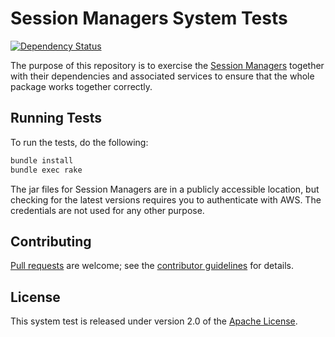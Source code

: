 # Session Managers System Tests
[![Dependency Status](https://gemnasium.com/gopivotal/session-managers-system-test.svg)](https://gemnasium.com/gopivotal/session-managers-system-test)

The purpose of this repository is to exercise the [Session Managers][] together with their dependencies and associated services to ensure that the whole package works together correctly.

## Running Tests
To run the tests, do the following:

```bash
bundle install
bundle exec rake
```
The jar files for Session Managers are in a publicly accessible location, but checking for the latest versions requires you to authenticate with AWS. The credentials are not used for any other purpose.


## Contributing
[Pull requests][] are welcome; see the [contributor guidelines][] for details.

## License
This system test is released under version 2.0 of the [Apache License][].

[Apache License]: https://www.apache.org/licenses/LICENSE-2.0
[contributor guidelines]: CONTRIBUTING.md
[Pull requests]: http://help.github.com/send-pull-requests
[Redis Manager]: https://github.com/gopivotal/session-
[Session Managers]: https://github.com/gopivotal/session-managers
